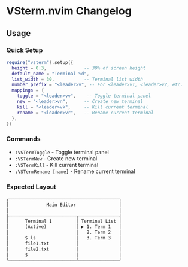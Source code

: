 # VSterm.nvim Changelog

## Usage

### Quick Setup

```lua
require("vsterm").setup({
  height = 0.3,              -- 30% of screen height
  default_name = "Terminal %d",
  list_width = 30,           -- Terminal list width
  number_prefix = "<leader>v", -- For <leader>v1, <leader>v2, etc.
  mappings = {
    toggle = "<leader>vv",    -- Toggle terminal panel
    new = "<leader>vn",      -- Create new terminal
    kill = "<leader>vk",     -- Kill current terminal
    rename = "<leader>vr",   -- Rename current terminal
  },
})
```

### Commands

- `:VSTermToggle` - Toggle terminal panel
- `:VSTermNew` - Create new terminal
- `:VSTermKill` - Kill current terminal
- `:VSTermRename [name]` - Rename current terminal

### Expected Layout

```txt
┌─────────────────────────────────────────┐
│              Main Editor                │
│                                         │
├─────────────────────────┬───────────────┤
│      Terminal 1         │ Terminal List │
│      (Active)           │ ▶ 1. Term 1   │
│                         │   2. Term 2   │
│      $ ls               │   3. Term 3   │
│      file1.txt          │               │
│      file2.txt          │               │
│      $                  │               │
└─────────────────────────┴───────────────┘
```
